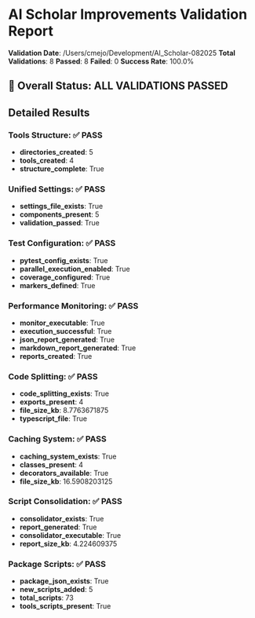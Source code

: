 # AI Scholar Improvements Validation Report

**Validation Date**: /Users/cmejo/Development/AI_Scholar-082025
**Total Validations**: 8
**Passed**: 8
**Failed**: 0
**Success Rate**: 100.0%

## 🎉 Overall Status: ALL VALIDATIONS PASSED

## Detailed Results

### Tools Structure: ✅ PASS
- **directories_created**: 5
- **tools_created**: 4
- **structure_complete**: True

### Unified Settings: ✅ PASS
- **settings_file_exists**: True
- **components_present**: 5
- **validation_passed**: True

### Test Configuration: ✅ PASS
- **pytest_config_exists**: True
- **parallel_execution_enabled**: True
- **coverage_configured**: True
- **markers_defined**: True

### Performance Monitoring: ✅ PASS
- **monitor_executable**: True
- **execution_successful**: True
- **json_report_generated**: True
- **markdown_report_generated**: True
- **reports_created**: True

### Code Splitting: ✅ PASS
- **code_splitting_exists**: True
- **exports_present**: 4
- **file_size_kb**: 8.7763671875
- **typescript_file**: True

### Caching System: ✅ PASS
- **caching_system_exists**: True
- **classes_present**: 4
- **decorators_available**: True
- **file_size_kb**: 16.5908203125

### Script Consolidation: ✅ PASS
- **consolidator_exists**: True
- **report_generated**: True
- **consolidator_executable**: True
- **report_size_kb**: 4.224609375

### Package Scripts: ✅ PASS
- **package_json_exists**: True
- **new_scripts_added**: 5
- **total_scripts**: 73
- **tools_scripts_present**: True

